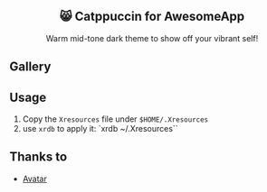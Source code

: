 <p align="center">
  <h2 align="center">😸 Catppuccin for AwesomeApp</h2>
</p>

<p align="center">Warm mid-tone dark theme to show off your vibrant self!</p>

## Gallery

## Usage

1. Copy the `Xresources` file under `$HOME/.Xresources`
2. use `xrdb` to apply it: `xrdb ~/.Xresources``

## Thanks to

- [Avatar](https://github.com/Vapourium)
